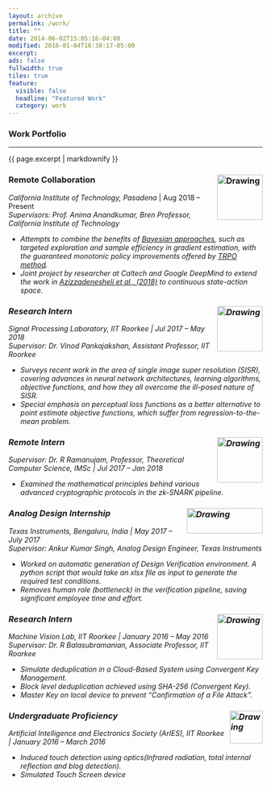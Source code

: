 ```yaml
---
layout: archive
permalink: /work/
title: ""
date: 2014-06-02T15:05:16-04:00
modified: 2016-01-04T16:38:17-05:00
excerpt:
ads: false
fullwidth: true
tiles: true
feature:
  visible: false
  headline: "Featured Work"
  category: work
---
```

### Work Portfolio
<hr>
{{ page.excerpt | markdownify }}

### Remote Collaboration <img src="https://akella17.github.io/images/caltech.png" alt="Drawing" width="90" height="90" align="right"/>

*California Institute of Technology, Pasadena* \| Aug 2018 – Present<br>
<i>Supervisors: Prof. Anima Anandkumar, Bren Professor, California Institute of Technology<br>
* Attempts to combine the benefits of <a href="http://jmlr.org/papers/volume17/10-245/10-245.pdf"><u>Bayesian approaches</u></a>, such as targeted exploration and sample efficiency in gradient estimation, with the guaranteed monotonic policy improvements offered by <a href="https://arxiv.org/abs/1502.05477"><u>TRPO method</u></a>.<br>
* Joint project by researcher at Caltech and Google DeepMind to extend the work in <a href="https://arxiv.org/pdf/1802.04412.pdf"><u>Azizzadenesheli et al., (2018)</u></a> to continuous state-action space.

### Research Intern <img src="https://akella17.github.io/images/IITR.jpg" alt="Drawing" width="90" height="90" align="right"/>

*Signal Processing Laboratory, IIT Roorkee* \| Jul 2017 – May 2018<br>
<i>Supervisor: Dr. Vinod Pankajakshan, Assistant Professor, IIT Roorkee</i><br>
* Surveys recent work in the area of single image super resolution (SISR), covering advances in neural network
architectures, learning algorithms, objective functions, and how they all overcome the ill-posed nature of SISR.<br>
* Special emphasis on perceptual loss functions as a better alternative to point estimate objective functions, which
suffer from regression-to-the-mean problem.

### Remote Intern <img src="https://akella17.github.io/images/IMSC.png" alt="Drawing" width="90" height="90" align="right"/>

<i>Supervisor: Dr. R Ramanujam, Professor, Theoretical Computer Science, IMSc</i> | Jul 2017 – Jan 2018<br>
* Examined the mathematical principles behind various advanced cryptographic protocols in the zk-SNARK pipeline.

### Analog Design Internship <img src="https://akella17.github.io/images/TI.png" alt="Drawing" width="150" height="50" align="right"/>

*Texas Instruments, Bengaluru, India* \| May 2017 – July 2017 <br>
<i>Supervisor: Ankur Kumar Singh, Analog Design Engineer, Texas Instruments</i> <br>
* Worked on automatic generation of Design Verification environment. A python script that would take an xlsx file as input to generate the required test conditions.<br>
* Removes human role (bottleneck) in the verification pipeline, saving significant employee time and effort.

### Research Intern <img src="https://akella17.github.io/images/IITR.jpg" alt="Drawing" width="90" height="90" align="right"/>

*Machine Vision Lab, IIT Roorkee* \| January 2016 – May 2016<br>
<i>Supervisor: Dr. R Balasubramanian, Associate Professor, IIT Roorkee</i><br>
* Simulate deduplication in a Cloud-Based System using Convergent Key Management.<br>
* Block level deduplication achieved using SHA-256 (Convergent Key).<br>
* Master Key on local device to prevent “Confirmation of a File Attack”. <br />

### Undergraduate Proficiency <img src="https://akella17.github.io/images/aries.jpg" alt="Drawing" width="65" height="65" align="right"/>

*Artificial Intelligence and Electronics Society (ArIES), IIT Roorkee* \| January 2016 – March 2016 <br>
* Induced touch detection using optics(Infrared radiation, total internal reflection and blog detection). <br>
* Simulated Touch Screen device
